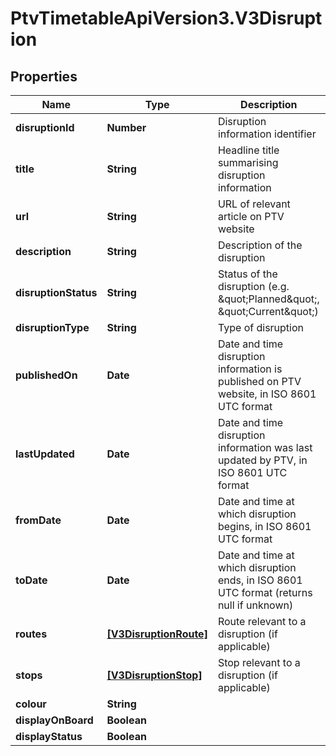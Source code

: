 # PtvTimetableApiVersion3.V3Disruption

## Properties
Name | Type | Description | Notes
------------ | ------------- | ------------- | -------------
**disruptionId** | **Number** | Disruption information identifier | [optional] 
**title** | **String** | Headline title summarising disruption information | [optional] 
**url** | **String** | URL of relevant article on PTV website | [optional] 
**description** | **String** | Description of the disruption | [optional] 
**disruptionStatus** | **String** | Status of the disruption (e.g. \&quot;Planned\&quot;, \&quot;Current\&quot;) | [optional] 
**disruptionType** | **String** | Type of disruption | [optional] 
**publishedOn** | **Date** | Date and time disruption information is published on PTV website, in ISO 8601 UTC format | [optional] 
**lastUpdated** | **Date** | Date and time disruption information was last updated by PTV, in ISO 8601 UTC format | [optional] 
**fromDate** | **Date** | Date and time at which disruption begins, in ISO 8601 UTC format | [optional] 
**toDate** | **Date** | Date and time at which disruption ends, in ISO 8601 UTC format (returns null if unknown) | [optional] 
**routes** | [**[V3DisruptionRoute]**](V3DisruptionRoute.md) | Route relevant to a disruption (if applicable) | [optional] 
**stops** | [**[V3DisruptionStop]**](V3DisruptionStop.md) | Stop relevant to a disruption (if applicable) | [optional] 
**colour** | **String** |  | [optional] 
**displayOnBoard** | **Boolean** |  | [optional] 
**displayStatus** | **Boolean** |  | [optional] 
